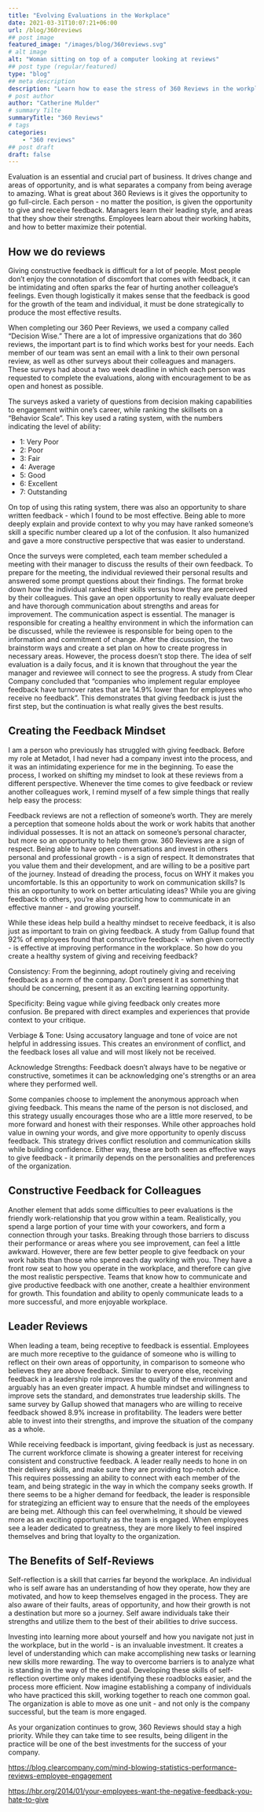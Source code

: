 ```yaml
---
title: "Evolving Evaluations in the Workplace"
date: 2021-03-31T10:07:21+06:00
url: /blog/360reviews
## post image
featured_image: "/images/blog/360reviews.svg"
# alt image
alt: "Woman sitting on top of a computer looking at reviews"
## post type (regular/featured)
type: "blog"
## meta description
description: "Learn how to ease the stress of 360 Reviews in the workplace"
# post author
author: "Catherine Mulder"
# summary Tilte
summaryTitle: "360 Reviews"
# tags
categories:
    - "360 reviews"
## post draft
draft: false
---
```


Evaluation is an essential and crucial part of business. It drives change and areas of opportunity, and is what separates a company from being average to amazing. What is great about 360 Reviews is it gives the opportunity to go full-circle. Each person - no matter the position, is given the opportunity to give and receive feedback. Managers learn their leading style, and areas that they show their strengths. Employees learn about their working habits, and how to better maximize their potential.

## How we do reviews

Giving constructive feedback is difficult for a lot of people. Most people don’t enjoy the connotation of discomfort that comes with feedback, it can be intimidating and often sparks the fear of hurting another colleague’s feelings. Even though logistically it makes sense that the feedback is good for the growth of the team and individual, it must be done strategically to produce the most effective results.

When completing our 360 Peer Reviews, we used a company called “Decision Wise.” There are a lot of impressive organizations that do 360 reviews, the important part is to find which works best for your needs. Each member of our team was sent an email with a link to their own personal review, as well as other surveys about their colleagues and managers. These surveys had about a two week deadline in which each person was requested to complete the evaluations,
along with encouragement to be as open and honest as possible.

The surveys asked a variety of questions from decision making capabilities to engagement within one’s career, while ranking the skillsets on a “Behavior Scale”. This key used a rating system, with the numbers indicating the level of ability:

- 1: Very Poor
- 2: Poor
- 3: Fair
- 4: Average
- 5: Good
- 6: Excellent
- 7: Outstanding

On top of using this rating system, there was also an opportunity to share written feedback - which I found to be most effective. Being able to more deeply explain and provide context to why you may have ranked someone’s skill a specific number cleared up a lot of the confusion. It also humanized and gave a more constructive perspective that was easier to understand.

Once the surveys were completed, each team member scheduled a meeting with their manager to discuss the results of their own feedback. To prepare for the meeting, the individual reviewed their personal results and answered some prompt questions about their findings. The format broke down how the individual ranked their skills versus how they are perceived by their colleagues. This gave an open opportunity to really evaluate deeper and have thorough communication about strengths and areas for improvement. The communication aspect is essential. The manager is responsible for creating a healthy environment in which the information can be discussed, while the reviewee is responsible for being open to the information and commitment of change. After the discussion, the two brainstorm ways and create a set plan on how to create progress in necessary areas. However, the process doesn’t stop there. The idea of self evaluation is a daily focus, and it is known that throughout the year the manager and reviewee will connect to see the progress. A study from Clear Company concluded that “companies who implement regular employee
feedback have turnover rates that are 14.9% lower than for employees who receive no feedback”. This demonstrates that giving
feedback is just the first step, but the continuation is what really gives the best results.

## Creating the Feedback Mindset

I am a person who previously has struggled with giving feedback. Before my role at Metadot, I had never had a company invest into the process, and it was an intimidating experience for me in the beginning. To ease the process, I worked on shifting my mindset to look at these reviews from a different perspective. Whenever the time comes to give feedback or review another colleagues work, I remind myself of a few simple things that really help easy the process:

Feedback reviews are not a reflection of someone’s worth. They are merely a perception that someone holds about the work or work habits that another individual possesses. It is not an attack on someone’s personal character, but more so an opportunity to help them grow. 360 Reviews are a sign of respect. Being able to have open conversations and invest in others personal and professional growth  - is a sign of respect. It demonstrates that you value them and their development, and are willing to be a positive part of the journey. Instead of dreading the process, focus on WHY it makes you uncomfortable. Is this an opportunity to work on communication skills? Is this an opportunity to work on better articulating ideas? While you are giving feedback to others, you’re also practicing how to communicate in an effective manner - and growing yourself.

While these ideas help build a healthy mindset to receive feedback, it is also just as important to train on giving feedback. A study from Gallup found that 92% of employees found that constructive feedback - when given correctly - is effective at improving performance in the workplace. So how do you create a healthy system of giving and receiving feedback?

Consistency:  From the beginning, adopt routinely giving and receiving feedback as a norm of the company. Don’t present it as something
that should be concerning, present it as an exciting learning opportunity.

Specificity:  Being vague while giving feedback only creates more confusion. Be prepared with direct examples and experiences that provide
context to your critique.

Verbiage & Tone: Using accusatory language and tone of voice are not helpful in addressing issues. This creates an environment of conflict,
and the feedback loses all value and will most likely not be received.

Acknowledge Strengths: Feedback doesn’t always have to be negative or constructive, sometimes it can be acknowledging one's strengths
or an area where they performed well.

Some companies choose to implement the anonymous approach when giving feedback. This means the name of the person is not disclosed, and this strategy usually encourages those who are a little more reserved, to be more forward and honest with their responses. While other approaches hold value in owning your words, and give more opportunity to openly discuss feedback. This strategy drives conflict resolution and communication skills while building confidence. Either way, these are both seen as effective ways to give feedback - it primarily depends on the personalities and preferences of the organization.  

## Constructive Feedback for Colleagues

Another element that adds some difficulties to peer evaluations is the friendly work-relationship that you grow within a team.
Realistically, you spend a large portion of your time with your coworkers, and form a connection through your tasks. Breaking through
those barriers to discuss their performance or areas where you see improvement, can feel a little awkward. However, there are few better
people to give feedback on your work habits than those who spend each day working with you. They have a front row seat to how you operate
in the workplace, and therefore can give the most realistic perspective. Teams that know how to communicate and give productive feedback
with one another, create a healthier environment for growth. This foundation and ability to openly communicate leads to a more successful,
and more enjoyable workplace.

## Leader Reviews

When leading a team, being receptive to feedback is essential. Employees are much more receptive to the guidance of someone who is willing to reflect on their own areas of opportunity, in comparison to someone who believes they are above feedback. Similar to everyone else, receiving feedback in a leadership role improves the quality of the environment and arguably has an even greater impact. A humble mindset and willingness to improve sets the standard, and demonstrates true leadership skills. The same survey by Gallup showed that managers who are willing to receive feedback showed 8.9% increase in profitability. The leaders were better able to invest into their strengths, and improve the situation of the company as a whole.

While receiving feedback is important, giving feedback is just as necessary. The current workforce climate is showing a greater interest for receiving consistent and constructive feedback. A leader really needs to hone in on their delivery skills, and make sure they are providing top-notch advice. This requires possessing an ability to connect with each member of the team, and being strategic in the way in which the company seeks growth. If there seems to be a higher demand for feedback, the leader is responsible for strategizing an efficient way to ensure that the needs of the employees are being met. Although this can feel overwhelming, it should be viewed more as an exciting opportunity as the team is engaged. When employees see a leader dedicated to greatness, they are more likely to feel inspired themselves and bring that loyalty to the organization.

## The Benefits of Self-Reviews

Self-reflection is a skill that carries far beyond the workplace. An individual who is self aware has an understanding of how they operate, how they are motivated, and how to keep themselves engaged in the process. They are also aware of their faults, areas of opportunity, and how their growth is not a destination but more so a journey. Self aware individuals take their strengths and utilize them to the best of their abilities to drive success.

Investing into learning more about yourself and how you navigate not just in the workplace, but in the world - is an invaluable investment. It creates a level of understanding which can make accomplishing new tasks or learning new skills more rewarding. The way to overcome barriers is to analyze what is standing in the way of the end goal. Developing these skills of self-reflection overtime only makes identifying these roadblocks easier, and the process more efficient. Now imagine establishing a company of individuals who have practiced this skill, working together to reach one common goal. The organization is able to move as one unit - and not only is the company successful, but the team is more engaged.

As your organization continues to grow, 360 Reviews should stay a high priority. While they can take time to see results, being diligent
in the practice will be one of the best investments for the success of your company.

<https://blog.clearcompany.com/mind-blowing-statistics-performance-reviews-employee-engagement>

<https://hbr.org/2014/01/your-employees-want-the-negative-feedback-you-hate-to-give>
